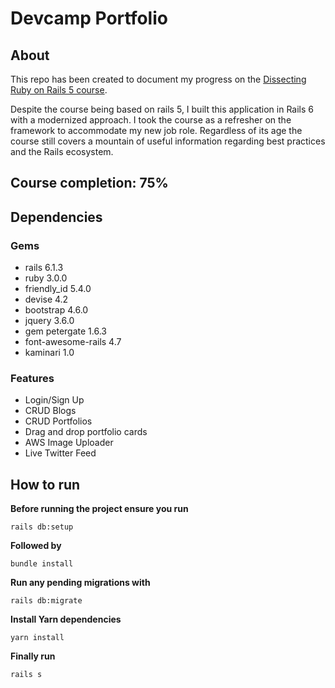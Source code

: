 # Devcamp Portfolio 

## About
This repo has been created to document my progress on the [Dissecting Ruby on Rails 5 course](https://www.udemy.com/course/professional-rails-5-development-course/).

Despite the course being based on rails 5, I built this application in Rails 6 with a modernized approach. I took the course as a refresher on the framework to accommodate my new job role. Regardless of its age the course still covers a mountain of useful information regarding best practices and the Rails ecosystem.

## Course completion: 75%

## Dependencies 

### Gems                      

* rails 6.1.3
* ruby 3.0.0
* friendly_id 5.4.0
* devise 4.2
* bootstrap 4.6.0
* jquery 3.6.0
* gem petergate 1.6.3
* font-awesome-rails 4.7
* kaminari 1.0

### Features
* Login/Sign Up 
* CRUD Blogs
* CRUD Portfolios
* Drag and drop portfolio cards
* AWS Image Uploader
* Live Twitter Feed

## How to run 
**Before running the project ensure you run** 

```
rails db:setup
```
**Followed by**

```
bundle install 
```
**Run any pending migrations with**

```
rails db:migrate 
```

**Install Yarn dependencies**

```
yarn install
```

**Finally run** 
```
rails s
```


